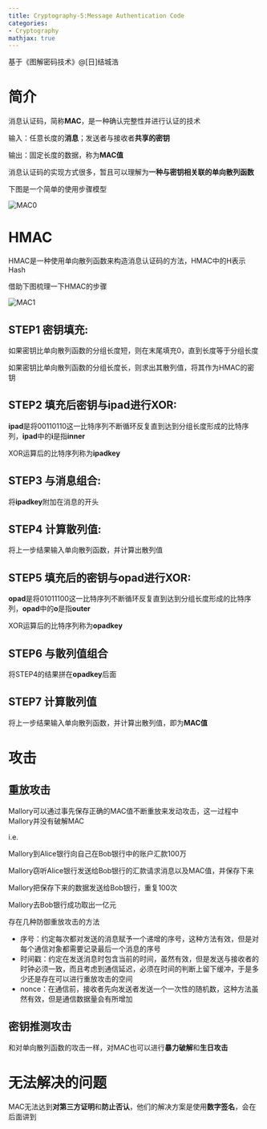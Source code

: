 ```yaml
---
title: Cryptography-5:Message Authentication Code
categories:
- Cryptography 
mathjax: true
---
```


基于《图解密码技术》@[日]结城浩



# 简介

消息认证码，简称**MAC**，是一种确认完整性并进行认证的技术

输入：任意长度的**消息**；发送者与接收者**共享的密钥**

输出：固定长度的数据，称为**MAC值**

消息认证码的实现方式很多，暂且可以理解为**一种与密钥相关联的单向散列函数**

下图是一个简单的使用步骤模型

![MAC0](https://s1.ax1x.com/2020/08/14/dC4JZF.png)



# HMAC

HMAC是一种使用单向散列函数来构造消息认证码的方法，HMAC中的H表示Hash

借助下图梳理一下HMAC的步骤

![MAC1](https://s1.ax1x.com/2020/08/14/dC4IL8.png)

## STEP1 密钥填充:

如果密钥比单向散列函数的分组长度短，则在末尾填充0，直到长度等于分组长度

如果密钥比单向散列函数的分组长度长，则求出其散列值，将其作为HMAC的密钥

## STEP2 填充后密钥与ipad进行XOR:

**ipad**是将$00110110$这一比特序列不断循环反复直到达到分组长度形成的比特序列，**ipad**中的**i**是指**inner**

XOR运算后的比特序列称为**ipadkey**

## STEP3 与消息组合:

将**ipadkey**附加在消息的开头

## STEP4 计算散列值:

将上一步结果输入单向散列函数，并计算出散列值

## STEP5 填充后的密钥与opad进行XOR:

**opad**是将$01011100$这一比特序列不断循环反复直到达到分组长度形成的比特序列，**opad**中的**o**是指**outer**

XOR运算后的比特序列称为**opadkey**

## STEP6 与散列值组合

将STEP4的结果拼在**opadkey**后面

## STEP7 计算散列值

将上一步结果输入单向散列函数，并计算出散列值，即为**MAC值**



# 攻击

## 重放攻击

Mallory可以通过事先保存正确的MAC值不断重放来发动攻击，这一过程中Mallory并没有破解MAC

i.e.

Mallory到Alice银行向自己在Bob银行中的账户汇款100万

Mallory窃听Alice银行发送给Bob银行的汇款请求消息以及MAC值，并保存下来

Mallory把保存下来的数据发送给Bob银行，重复100次

Mallory去Bob银行成功取出一亿元

存在几种防御重放攻击的方法

- 序号：约定每次都对发送的消息赋予一个递增的序号，这种方法有效，但是对每个通信对象都需要记录最后一个消息的序号
- 时间戳：约定在发送消息时包含当前的时间，虽然有效，但是发送与接收者的时钟必须一致，而且考虑到通信延迟，必须在时间的判断上留下缓冲，于是多少还是存在可以进行重放攻击的空间
- nonce：在通信前，接收者先向发送者发送一个一次性的随机数，这种方法虽然有效，但是通信数据量会有所增加

## 密钥推测攻击

和对单向散列函数的攻击一样，对MAC也可以进行**暴力破解**和**生日攻击**



# 无法解决的问题

MAC无法达到**对第三方证明**和**防止否认**，他们的解决方案是使用**数字签名**，会在后面讲到

















